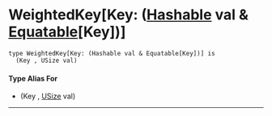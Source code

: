 # WeightedKey\[Key: ([Hashable](collections-Hashable) val & [Equatable](builtin-Equatable)\[Key\])\]

```pony
type WeightedKey[Key: (Hashable val & Equatable[Key])] is
  (Key , USize val)
```

#### Type Alias For

* (Key , [USize](builtin-USize) val)

---

